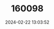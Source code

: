 ---
title: "160098"
category: "Pseudathyma martini"
draft: false
date: 2024-02-22 13:03:52
languages:
  English: ["Martin’s False Sergeant"]
---